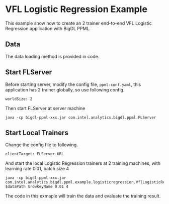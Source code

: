 # VFL Logistic Regression Example

This example show how to create an 2 trainer end-to-end VFL Logistic Regression application with BigDL PPML.

## Data
The data loading method is provided in code.

## Start FLServer
Before starting server, modify the config file, `ppml-conf.yaml`, this application has 2 trainer globally, so use following config.
```
worldSize: 2
```
Then start FLServer at server machine
```
java -cp bigdl-ppml-xxx.jar com.intel.analytics.bigdl.ppml.FLServer
```

## Start Local Trainers
Change the config file to following.
```
clientTarget: FLServer_URL
```
And start the local Logistic Regression trainers at 2 training machines, with learning rate 0.01, batch size 4
```
java -cp bigdl-ppml-xxx.jar com.intel.analytics.bigdl.ppml.example.logisticregression.VflLogisticRegression $dataPath $rowKeyName 0.01 4
```

The code in this exmaple will train the data and evaluate the training result.